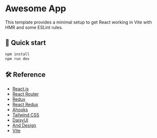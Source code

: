 # Awesome App

This template provides a minimal setup to get React working in Vite with HMR and some ESLint rules.

## 🚀 Quick start

```bash
npm install
npm run dev
```

## 🛠️ Reference

- [React.js](https://react.dev)
- [React Router](https://reactrouter.com/en/main)
- [Redux](https://www.redux.org.cn/introduction/)
- [React Redux](https://react-redux.js.org/)
- [Ahooks](https://ahooks.js.org/zh-CN/hooks/use-request/index)
- [Tailwind CSS](https://www.tailwindcss.cn/docs/installation)
- [DaisyUI](https://daisyui.com/)
- [And Design](https://ant-design.antgroup.com/components/overview-cn)
- [Vite](https://www.vitejs.net/)